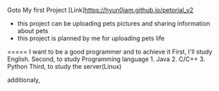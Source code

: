 Goto My first Project 
[Link]https://hyun0jam.github.io/petorial_v2
- this project can be uploading pets pictures and sharing information about pets
- this project is planned by me for uploading pets life

=====
I want to be a good programmer and to achieve it
First, I'll study English.
Second, to study Programming language 1. Java 2. C/C++ 3. Python
Third, to study the server(Linux)

additionaly, 
